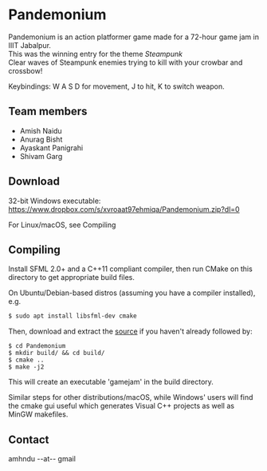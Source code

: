Pandemonium
========================

Pandemonium is an action platformer game made for a 72-hour game jam in IIIT Jabalpur.   
This was the winning entry for the theme *Steampunk*   
Clear waves of Steampunk enemies trying to kill with your crowbar and crossbow!

Keybindings: W A S D for movement, J to hit, K to switch weapon.


Team members
-------------------------


* Amish Naidu
* Anurag Bisht
* Ayaskant Panigrahi
* Shivam Garg


Download
-----------------------

32-bit Windows executable: https://www.dropbox.com/s/xvroaat97ehmiqa/Pandemonium.zip?dl=0 

For Linux/macOS, see Compiling

Compiling
----------------------

Install SFML 2.0+ and a C++11 compliant compiler, then run CMake on this directory to get appropriate build files.

On Ubuntu/Debian-based distros (assuming you have a compiler installed), e.g.

```sh
$ sudo apt install libsfml-dev cmake
```

Then, download and extract the [source](https://github.com/amhndu/Pandemonium/archive/master.zip) if you haven't already followed by:

```
$ cd Pandemonium
$ mkdir build/ && cd build/
$ cmake ..
$ make -j2
```

This will create an executable 'gamejam' in the build directory.

Similar steps for other distributions/macOS, while Windows' users will find the cmake gui useful which generates Visual C++ projects as well as MinGW makefiles.


Contact
--------------------------
amhndu --at-- gmail



